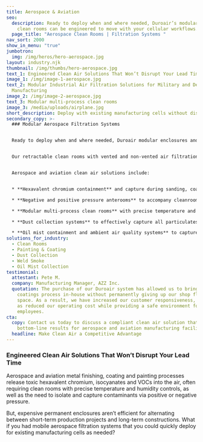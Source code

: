 ```yaml
---
title: Aerospace & Aviation
seo:
  description: Ready to deploy when and where needed, Duroair’s modular aerospace
    clean rooms can be engineered to move with your cellular workflows.
  page_title: "Aerospace Clean Rooms | Filtration Systems "
nav_sort: 2000
show_in_menu: "true"
jumbotron:
  img: /img/heros/hero-aerospace.jpg
layout: industry.njk
thumbnail: /img/thumbs/hero-aerospace.jpg
text_1: Engineered Clean Air Solutions That Won’t Disrupt Your Lead Time
image_1: /img/image-1-aerospace.jpg
text_2: Modular Industrial Air Filtration Solutions for Military and Defense
  Manufacturing
image_2: /img/image-2-aerospace.jpg
text_3: Modular multi-process clean rooms
image_3: /media/uploads/airplane.jpg
short_description: Deploy with existing manufacturing cells without disrupting lead time.
secondary_copy: >-
  ### Modular Aerospace Filtration Systems


  Ready to deploy when and where needed, Duroair modular enclosures and industrial air filtration for aerospace and aviation can be engineered to move with your cellular workflows. 


  Our retractable clean rooms with vented and non-vented air filtration systems are customizable to work with your unique production requirements.


  Aerospace and aviation clean air solutions include:


  * **Hexavalent chromium containment** and capture during sanding, coating, and painting operations

  * **Negative and positive pressure anterooms** to accompany cleanrooms and enclosures for painting and coating operations

  * **Modular multi-process clean rooms** with precise temperature and humidity controls that can be easily moved between locations and stored when not in use

  * **Dust collection systems** to effectively capture all particulates

  * **Oil mist containment and ambient air quality systems** to capture oil mist particles before they settle on valuable machinery and electronics
solutions_for_industry:
  - Clean Rooms
  - Painting & Coating
  - Dust Collection
  - Weld Smoke
  - Oil Mist Collection
testimonial:
  attestant: Pete M.
  company: Manufacturing Manager, AZZ Inc.
  quotation: The purchase of our Duroair system has allowed us to bring the
    coatings process in-house without permanently giving up our shop floor
    space. As a result, we have increased our customer responsiveness, as well
    as reduced our operating cost while providing a safe environment for our
    employees.
cta:
  copy: Contact us today to discuss a compliant clean air solution that delivers
    bottom-line results for aerospace and aviation manufacturing facilities.
  headline: Make Clean Air a Competitive Advantage
---
```

### Engineered Clean Air Solutions That Won’t Disrupt Your Lead Time

Aerospace and aviation metal finishing, coating and painting processes release toxic hexavalent chromium, isocyanates and VOCs into the air, often requiring clean rooms with precise temperature and humidity controls, as well as the need to isolate and capture contaminants via positive or negative pressure.

But, expensive permanent enclosures aren’t efficient for alternating between short-term production projects and long-term constructions. What if you had mobile aerospace filtration systems that you could quickly deploy for existing manufacturing cells as needed?